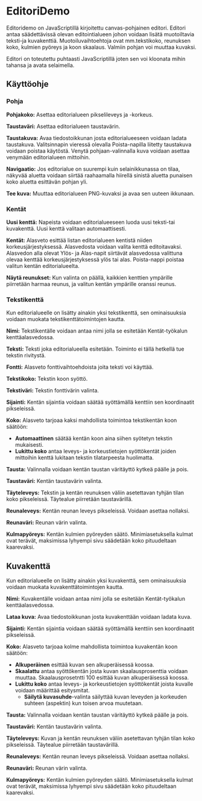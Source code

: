 # EditoriDemo

Editoridemo on JavaScriptillä kirjoitettu canvas-pohjainen editori. Editori antaa säädettävissä olevan editointialueen johon voidaan lisätä muotoiltavia teksti-ja kuvakenttiä. Muotoiluvaihtoehtoja ovat mm.tekstikoko, reunuksen koko, kulmien pyöreys ja koon skaalaus. Valmiin pohjan voi muuttaa kuvaksi.

Editori on toteutettu puhtaasti JavaScriptillä joten sen voi kloonata mihin tahansa ja avata selaimella.

## Käyttöohje

### Pohja

**Pohjakoko:** Asettaa editorialueen pikselileveys ja -korkeus.

**Taustaväri:** Asettaa editorialueen taustavärin.

**Taustakuva:** Avaa tiedostoikkunan josta editorialueeseen voidaan ladata taustakuva. Valitsinnapin vieressä olevalla Poista-napilla liitetty taustakuva voidaan poistaa käytöstä. Venytä pohjaan-valinnalla kuva voidaan asettaa venymään editorialueen mittoihin.

**Navigaatio:** Jos editorialue on suurempi kuin selainikkunassa on tilaa, näkyvää aluetta voidaan siirtää raahaamalla hiirellä sinistä aluetta punaisen koko aluetta esittävän pohjan yli.

**Tee kuva:** Muuttaa editorialueen PNG-kuvaksi ja avaa sen uuteen ikkunaan.

### Kentät

**Uusi kenttä:** Napeista voidaan editorialueeseen luoda uusi teksti-tai kuvakenttä. Uusi kenttä valitaan automaattisesti.

**Kentät:** Alasveto esittää listan editorialueen kentistä niiden korkeusjärjestyksessä. Alasvedosta voidaan valita kenttä editoitavaksi. Alasvedon alla olevat Ylös- ja Alas-napit siirtävät alasvedossa valittuna olevaa kenttää korkeusjärjestyksessä ylös tai alas. Poista-nappi poistaa valitun kentän editorialueelta.

**Näytä reunukset:** Kun valinta on päällä, kaikkien kenttien ympärille piirretään harmaa reunus, ja valitun kentän ympärille oranssi reunus.

### Tekstikenttä

Kun editorialueelle on lisätty ainakin yksi tekstikenttä, sen ominaisuuksia voidaan muokata tekstikenttätoimintojen kautta.

**Nimi:** Tekstikentälle voidaan antaa nimi jolla se esitetään Kentät-työkalun kenttäalasvedossa.

**Teksti:** Teksti joka editorialueella esitetään. Toiminto ei tällä hetkellä tue tekstin rivitystä.

**Fontti:** Alasveto fonttivaihtoehdoista joita teksti voi käyttää.

**Tekstikoko:** Tekstin koon syöttö.

**Tekstiväri:** Tekstin fonttivärin valinta.

**Sijainti:** Kentän sijaintia voidaan säätää syöttämällä kenttiin sen koordinaatit pikseleissä.

**Koko:** Alasveto tarjoaa kaksi mahdollista toimintoa tekstikentän koon säätöön:
- **Automaattinen** säätää kentän koon aina siihen syötetyn tekstin mukaisesti.
- **Lukittu koko** antaa leveys- ja korkeustietojen syöttökentät joiden mittoihin kenttä lukitaan tekstin tilatarpeesta huolimatta.

**Tausta:** Valinnalla voidaan kentän taustan väritäyttö kytkeä päälle ja pois.

**Taustaväri:** Kentän taustavärin valinta.

**Täyteleveys:** Tekstin ja kentän reunuksen väliin asetettavan tyhjän tilan koko pikseleissä. Täytealue piirretään taustavärillä.

**Reunaleveys:** Kentän reunan leveys pikseleissä. Voidaan asettaa nollaksi.

**Reunaväri:** Reunan värin valinta.

**Kulmapyöreys:** Kentän kulmien pyöreyden säätö. Minimiasetuksella kulmat ovat terävät, maksimissa lyhyempi sivu säädetään koko pituudeltaan kaarevaksi.

## Kuvakenttä

Kun editorialueelle on lisätty ainakin yksi kuvakenttä, sem ominaisuuksia voidaan muokata kuvakenttätoimintojen kautta.

**Nimi:** Kuvakentälle voidaan antaa nimi jolla se esitetään Kentät-työkalun kenttäalasvedossa.

**Lataa kuva:** Avaa tiedostoikkunan josta kuvakenttään voidaan ladata kuva.

**Sijainti:** Kentän sijaintia voidaan säätää syöttämällä kenttiin sen koordinaatit pikseleissä.

**Koko:** Alasveto tarjoaa kolme mahdollista toimintoa kuvakentän koon säätöön:
- **Alkuperäinen** esittää kuvan sen alkuperäisessä koossa.
- **Skaalattu** antaa syöttökentän josta kuvan skaalausprosenttia voidaan muuttaa. Skaalausprosetntti 100 esittää kuvan alkuperäisessä koossa.
- **Lukittu koko** antaa leveys- ja korkeustietojen syöttökentät joista kuvalle voidaan määrittää esitysmitat.
  - **Säilytä kuvasuhde**-valinta säilyttää kuvan leveyden ja korkeuden suhteen (aspektin) kun toisen arvoa muutetaan.

**Tausta:** Valinnalla voidaan kentän taustan väritäyttö kytkeä päälle ja pois.

**Taustaväri:** Kentän taustavärin valinta.

**Täyteleveys:** Kuvan ja kentän reunuksen väliin asetettavan tyhjän tilan koko pikseleissä. Täytealue piirretään taustavärillä.

**Reunaleveys:** Kentän reunan leveys pikseleissä. Voidaan asettaa nollaksi.

**Reunaväri:** Reunan värin valinta.

**Kulmapyöreys:** Kentän kulmien pyöreyden säätö. Minimiasetuksella kulmat ovat terävät, maksimissa lyhyempi sivu säädetään koko pituudeltaan kaarevaksi.
